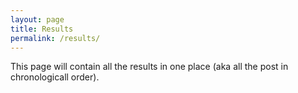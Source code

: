 ```yaml
---
layout: page
title: Results
permalink: /results/
---
```


This page will contain all the results in one place (aka all the post in chronologicall order).